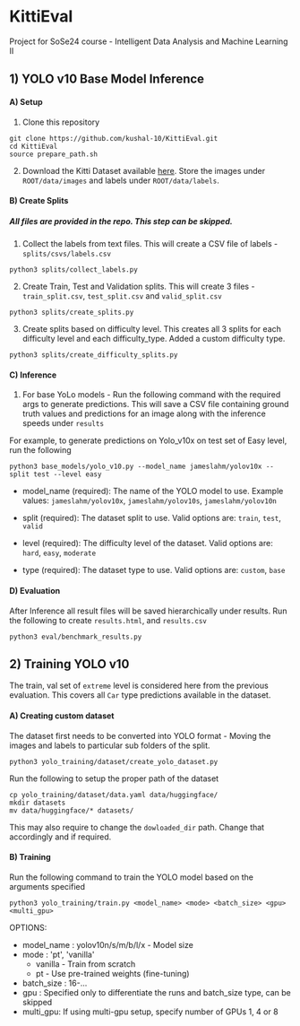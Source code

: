 # KittiEval
Project for SoSe24 course - Intelligent Data Analysis and Machine Learning II

## 1) YOLO v10 Base Model Inference

#### A) Setup

1) Clone this repository

```
git clone https://github.com/kushal-10/KittiEval.git
cd KittiEval
source prepare_path.sh
```

2) Download the Kitti Dataset available [here](https://www.cvlibs.net/datasets/kitti/eval_object.php?obj_benchmark=3d). 
Store the images under `ROOT/data/images` and labels under `ROOT/data/labels`.


#### B) Create Splits

##### All files are provided in the repo. This step can be skipped. 

1) Collect the labels from text files. This will create a CSV file of labels - `splits/csvs/labels.csv` 
```
python3 splits/collect_labels.py
```

2) Create Train, Test and Validation splits. This will create 3 files - `train_split.csv`, `test_split.csv` and `valid_split.csv`
```
python3 splits/create_splits.py
```

3) Create splits based on difficulty level. This creates all 3 splits for each difficulty level and each difficulty_type.
Added a custom difficulty type.
```
python3 splits/create_difficulty_splits.py
```


#### C) Inference

1) For base YoLo models - Run the following command with the required args to generate predictions. This will save 
a CSV file containing ground truth values and predictions for an image along with the inference speeds under `results`

For example, to generate predictions on Yolo_v10x on test set of Easy level, run the following
```
python3 base_models/yolo_v10.py --model_name jameslahm/yolov10x --split test --level easy
```
- model_name (required): The name of the YOLO model to use. Example values: `jameslahm/yolov10x`, `jameslahm/yolov10s`, `jameslahm/yolov10n`

- split (required): The dataset split to use. Valid options are: `train`, `test`, `valid`

- level (required): The difficulty level of the dataset. Valid options are: `hard`, `easy`, `moderate`

- type (required): The dataset type to use. Valid options are: `custom`, `base`

#### D) Evaluation

After Inference all result files will be saved hierarchically under results. Run the following to create `results.html`, and `results.csv`

```
python3 eval/benchmark_results.py
```

## 2) Training YOLO v10

The train, val set of `extreme` level is considered here from the previous evaluation. This covers all `Car` type predictions available in the dataset.

#### A) Creating custom dataset

The dataset first needs to be converted into YOLO format - Moving the images and labels to particular sub folders of the split.

```
python3 yolo_training/dataset/create_yolo_dataset.py
```

Run the following to setup the proper path of the dataset
```
cp yolo_training/dataset/data.yaml data/huggingface/
mkdir datasets
mv data/huggingface/* datasets/
```
This may also require to change the `dowloaded_dir` path. Change that accordingly and if required.

#### B) Training

Run the following command to train the YOLO model based on the arguments specified

```
python3 yolo_training/train.py <model_name> <mode> <batch_size> <gpu> <multi_gpu>
```
OPTIONS:
- model_name : yolov10n/s/m/b/l/x - Model size
- mode : 'pt', 'vanilla' 
  - vanilla - Train from scratch
  - pt - Use pre-trained weights (fine-tuning)
- batch_size : 16-...
- gpu : Specified only to differentiate the runs and batch_size type, can be skipped
- multi_gpu: If using multi-gpu setup, specify number of GPUs 1, 4 or 8
